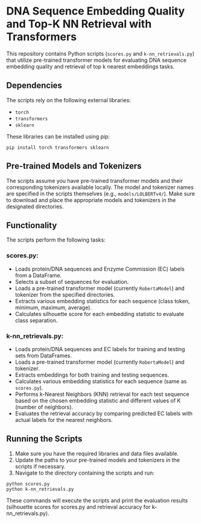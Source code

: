 # DNA Sequence Embedding Quality and Top-K NN Retrieval with Transformers

This repository contains Python scripts (`scores.py` and `k-nn_retrievals.py`) that utilize pre-trained transformer models for evaluating DNA sequence embedding quality and retrieval of top k nearest embeddings tasks.

## Dependencies

The scripts rely on the following external libraries:

- `torch`
- `transformers`
- `sklearn`

These libraries can be installed using pip:

```
pip install torch transformers sklearn
```

## Pre-trained Models and Tokenizers

The scripts assume you have pre-trained transformer models and their corresponding tokenizers available locally. The model and tokenizer names are specified in the scripts themselves (e.g., `models/LOLBERTv4/`). Make sure to download and place the appropriate models and tokenizers in the designated directories.

## Functionality

The scripts perform the following tasks:

### scores.py:

- Loads protein/DNA sequences and Enzyme Commission (EC) labels from a DataFrame.
- Selects a subset of sequences for evaluation.
- Loads a pre-trained transformer model (currently `RobertaModel`) and tokenizer from the specified directories.
- Extracts various embedding statistics for each sequence (class token, minimum, maximum, average).
- Calculates silhouette score for each embedding statistic to evaluate class separation.

### k-nn_retrievals.py:

- Loads protein/DNA sequences and EC labels for training and testing sets from DataFrames.
- Loads a pre-trained transformer model (currently `RobertaModel`) and tokenizer.
- Extracts embeddings for both training and testing sequences.
- Calculates various embedding statistics for each sequence (same as `scores.py`).
- Performs k-Nearest Neighbors (KNN) retrieval for each test sequence based on the chosen embedding statistic and different values of K (number of neighbors).
- Evaluates the retrieval accuracy by comparing predicted EC labels with actual labels for the nearest neighbors.

## Running the Scripts

1. Make sure you have the required libraries and data files available.
2. Update the paths to your pre-trained models and tokenizers in the scripts if necessary.
3. Navigate to the directory containing the scripts and run:

```
python scores.py
python k-nn_retrievals.py
```

These commands will execute the scripts and print the evaluation results (silhouette scores for scores.py and retrieval accuracy for k-nn_retrievals.py).